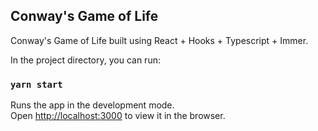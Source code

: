 ## Conway's Game of Life

Conway's Game of Life built using React + Hooks + Typescript + Immer.

In the project directory, you can run:

### `yarn start`

Runs the app in the development mode.<br />
Open [http://localhost:3000](http://localhost:3000) to view it in the browser.
